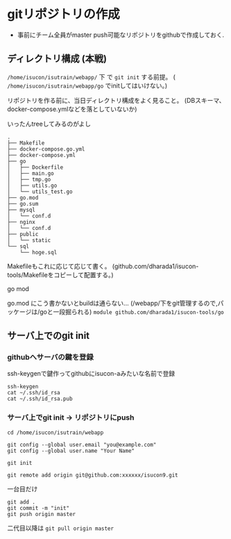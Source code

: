 # gitリポジトリの作成

- 事前にチーム全員がmaster push可能なリポジトリをgithubで作成しておく.

## ディレクトリ構成 (本戦)

`/home/isucon/isutrain/webapp/` 下 で `git init` する前提。
( `/home/isucon/isutrain/webapp/go` でinitしてはいけない。)

リポジトリを作る前に、当日ディレクトリ構成をよく見ること。
(DBスキーマ、docker-compose.ymlなどを落としていないか)

いったんtreeしてみるのがよし

```
.
├── Makefile
├── docker-compose.go.yml
├── docker-compose.yml
├── go
│   ├── Dockerfile
│   ├── main.go
│   ├── tmp.go
│   ├── utils.go
│   └── utils_test.go
├── go.mod
├── go.sum
├── mysql
│   └── conf.d
├── nginx
│   └── conf.d
├── public
│   └── static
└── sql
    └── hoge.sql
```

Makefileもこれに応じて応じて書く。
(github.com/dharada1/isucon-tools/Makefileをコピーして配置する。)

go mod

go.mod にこう書かないとbuildは通らない...
(/webapp/下をgit管理するので,パッケージは/goと一段掘られる)
`module github.com/dharada1/isucon-tools/go`


## サーバ上でのgit init

### githubへサーバの鍵を登録

ssh-keygenで鍵作ってgithubにisucon-aみたいな名前で登録

```
ssh-keygen
cat ~/.ssh/id_rsa
cat ~/.ssh/id_rsa.pub
```

### サーバ上でgit init -> リポジトリにpush

`cd /home/isucon/isutrain/webapp`

```
git config --global user.email "you@example.com"
git config --global user.name "Your Name"
```

`git init`

`git remote add origin git@github.com:xxxxxx/isucon9.git`

一台目だけ

```
git add .
git commit -m "init"
git push origin master
```

二代目以降は `git pull origin master`
